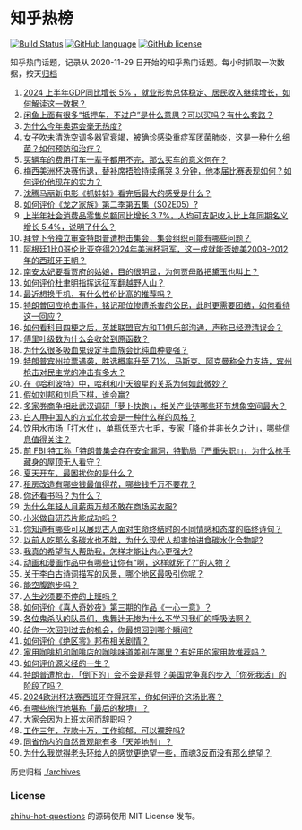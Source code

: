 # 知乎热榜
[![Build Status](https://github.com/ToWeLong/zhihu-hot-questions/workflows/CI/badge.svg)](https://github.com/ToWeLong/zhihu-hot-questions/actions)
[![GitHub language](https://img.shields.io/badge/language-golang-orange.svg)](https://golang.org/)
[![GitHub license](https://img.shields.io/github/license/ToWeLong/zhihu-hot-questions)](https://github.com/ToWeLong/zhihu-hot-questions/blob/main/LICENSE)

知乎热门话题，记录从 2020-11-29 日开始的知乎热门话题。每小时抓取一次数据，按天[归档](./archives)

<!-- BEGIN -->

1. [2024 上半年GDP同比增长 5% ，就业形势总体稳定、居民收入继续增长，如何解读这一数据？](https://www.zhihu.com/question/661644071)
1. [闲鱼上面有很多“抵押车，不过户”是什么意思？可以买吗？有什么套路？](https://www.zhihu.com/question/308876672)
1. [为什么今年奥运会毫无热度?](https://www.zhihu.com/question/659404588)
1. [女子吹未清洗空调多器官衰竭，被确诊感染重症军团菌肺炎，这是一种什么细菌？如何预防和治疗？](https://www.zhihu.com/question/661583457)
1. [买辆车的费用打车一辈子都用不完，那么买车的意义何在？](https://www.zhihu.com/question/655878885)
1. [梅西美洲杯决赛伤退，替补席捂脸持续痛哭 3 分钟，他本届比赛表现如何？如何评价他现在的实力？](https://www.zhihu.com/question/661659664)
1. [沈腾马丽新电影《抓娃娃》看完后最大的感受是什么？](https://www.zhihu.com/question/661563695)
1. [如何评价《龙之家族》第二季第五集（S02E05）?](https://www.zhihu.com/question/661645102)
1. [上半年社会消费品零售总额同比增长 3.7%，人均可支配收入比上年同期名义增长 5.4%，说明了什么？](https://www.zhihu.com/question/661645741)
1. [拜登下令独立审查特朗普遭枪击集会，集会组织可能有哪些问题？](https://www.zhihu.com/question/661638183)
1. [阿根廷1比0哥伦比亚夺得2024年美洲杯冠军，这一成就能否媲美2008-2012年的西班牙王朝？](https://www.zhihu.com/question/661652234)
1. [南安太妃要看贾府的姑娘，目的很明显，为何贾母敢把黛玉也叫上？](https://www.zhihu.com/question/661641343)
1. [如何评价杜聿明指挥远征军翻越野人山？](https://www.zhihu.com/question/43989914)
1. [最近想换手机，有什么性价比高的推荐吗？](https://www.zhihu.com/question/661101022)
1. [特朗普回应枪击事件，铭记那位惨遭杀害的公民，此时更需要团结，如何看待这一回应？](https://www.zhihu.com/question/661604343)
1. [如何看科目四梗之后，英雄联盟官方和T1俱乐部沟通，声称已经澄清误会？](https://www.zhihu.com/question/661669128)
1. [傅里叶级数为什么会收敛到原函数？](https://www.zhihu.com/question/40663709)
1. [为什么很多吸血鬼设定半血族会比纯血种要强？](https://www.zhihu.com/question/661583879)
1. [特朗普宾州拉票遇袭，胜选概率升至 71%，马斯克、阿克曼称全力支持，宾州枪击对民主党的冲击有多大？](https://www.zhihu.com/question/661639589)
1. [在《哈利波特》中，哈利和小天狼星的关系为何如此微妙？](https://www.zhihu.com/question/482710947)
1. [假如刘邦和刘启下棋，谁会赢?](https://www.zhihu.com/question/661225417)
1. [多家券商争相赴武汉调研「萝卜快跑」，相关产业链哪些环节想象空间最大？](https://www.zhihu.com/question/661602317)
1. [白人用中国人的方式化妆会是一种什么样的风格？](https://www.zhihu.com/question/641480626)
1. [饮用水市场「打水仗」，单瓶低至六七毛，专家「降价并非长久之计」，哪些信息值得关注？](https://www.zhihu.com/question/661602359)
1. [前 FBI 特工称「特朗普集会存在安全漏洞，特勤局『严重失职』」，为什么枪手藏身的屋顶无人看守？](https://www.zhihu.com/question/661601659)
1. [夏天开车，最困扰你的是什么？](https://www.zhihu.com/question/658170929)
1. [租房改造有哪些钱最值得花，哪些钱千万不要花？](https://www.zhihu.com/question/658747729)
1. [你还看书吗？为什么？](https://www.zhihu.com/question/661417254)
1. [为什么年轻人月薪两万却不敢在商场买衣服?](https://www.zhihu.com/question/656174706)
1. [小米做自研芯片能成功吗？](https://www.zhihu.com/question/655248734)
1. [你知道有哪些可以展现古人面对生命终结时的不同情感和态度的临终诗句？](https://www.zhihu.com/question/661115360)
1. [以前人吃那么多碳水也不胖，为什么现代人却害怕进食碳水化合物呢?](https://www.zhihu.com/question/660487528)
1. [我真的希望有人帮助我，怎样才能让内心更强大?](https://www.zhihu.com/question/660931959)
1. [动画和漫画作品中有哪些让你有“啊，这样就死了?”的人物？](https://www.zhihu.com/question/661050426)
1. [关于李白古诗词描写的风景，哪个地区最吸引你呢？](https://www.zhihu.com/question/661589070)
1. [能空腹跑步吗？](https://www.zhihu.com/question/661392619)
1. [人生必须要不停的上班吗？](https://www.zhihu.com/question/627122837)
1. [如何评价《喜人奇妙夜》第三期的作品《一心一意》？](https://www.zhihu.com/question/661450787)
1. [各位鬼杀队的队员们，鬼舞辻无惨为什么不学习我们的呼吸法啊？](https://www.zhihu.com/question/661413812)
1. [给你一次回到过去的机会，你最想回到哪个瞬间?](https://www.zhihu.com/question/657695443)
1. [如何评价《绝区零》邦布相关剧情？](https://www.zhihu.com/question/661496478)
1. [家用咖啡机和咖啡店的咖啡味道差别在哪里？有好用的家用款推荐吗？](https://www.zhihu.com/question/661641778)
1. [如何评价源义经的一生？](https://www.zhihu.com/question/55906268)
1. [特朗普遭枪击，「倒下的」会不会是拜登？美国党争真的步入「你死我活」的阶段了吗？](https://www.zhihu.com/question/661572443)
1. [2024欧洲杯决赛西班牙夺得冠军，你如何评价这场比赛？](https://www.zhihu.com/question/661621658)
1. [有哪些旅行地堪称「最后的秘境」？](https://www.zhihu.com/question/660620418)
1. [大家会因为上班太闲而辞职吗？](https://www.zhihu.com/question/661565537)
1. [工作三年，存款十万，工作抑郁，可以裸辞吗?](https://www.zhihu.com/question/661128643)
1. [同省份内的自然景观能有多「天差地别」？](https://www.zhihu.com/question/660620542)
1. [为什么我觉得老头环给人的感觉更绝望一些，而魂3反而没有那么绝望？](https://www.zhihu.com/question/564405033)

<!-- END -->

历史归档 [./archives](./archives)


### License
[zhihu-hot-questions](https://github.com/towelong/zhihu-hot-questions) 的源码使用 MIT License 发布。